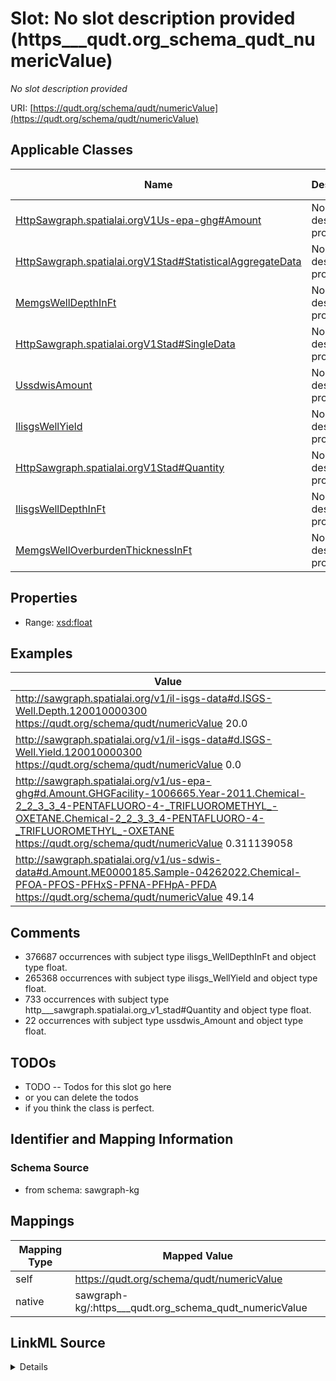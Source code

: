 

# Slot: No slot description provided (https___qudt.org_schema_qudt_numericValue)


_No slot description provided_





URI: [https://qudt.org/schema/qudt/numericValue](https://qudt.org/schema/qudt/numericValue)



<!-- no inheritance hierarchy -->





## Applicable Classes

| Name | Description | Modifies Slot |
| --- | --- | --- |
| [HttpSawgraph.spatialai.orgV1Us-epa-ghg#Amount](../classes/HttpSawgraph.spatialai.orgV1Us-epa-ghg#Amount.md) | No type description provided |  no  |
| [HttpSawgraph.spatialai.orgV1Stad#StatisticalAggregateData](../classes/HttpSawgraph.spatialai.orgV1Stad#StatisticalAggregateData.md) | No type description provided |  no  |
| [MemgsWellDepthInFt](../classes/MemgsWellDepthInFt.md) | No type description provided |  no  |
| [HttpSawgraph.spatialai.orgV1Stad#SingleData](../classes/HttpSawgraph.spatialai.orgV1Stad#SingleData.md) | No type description provided |  no  |
| [UssdwisAmount](../classes/UssdwisAmount.md) | No type description provided |  no  |
| [IlisgsWellYield](../classes/IlisgsWellYield.md) | No type description provided |  no  |
| [HttpSawgraph.spatialai.orgV1Stad#Quantity](../classes/HttpSawgraph.spatialai.orgV1Stad#Quantity.md) | No type description provided |  no  |
| [IlisgsWellDepthInFt](../classes/IlisgsWellDepthInFt.md) | No type description provided |  no  |
| [MemgsWellOverburdenThicknessInFt](../classes/MemgsWellOverburdenThicknessInFt.md) | No type description provided |  no  |







## Properties

* Range: [xsd:float](http://www.w3.org/2001/XMLSchema#float)






## Examples

| Value |
| --- |
| http://sawgraph.spatialai.org/v1/il-isgs-data#d.ISGS-Well.Depth.120010000300 https://qudt.org/schema/qudt/numericValue 20.0 |
| http://sawgraph.spatialai.org/v1/il-isgs-data#d.ISGS-Well.Yield.120010000300 https://qudt.org/schema/qudt/numericValue 0.0 |
| http://sawgraph.spatialai.org/v1/us-epa-ghg#d.Amount.GHGFacility-1006665.Year-2011.Chemical-2_2_3_3_4-PENTAFLUORO-4-_TRIFLUOROMETHYL_-OXETANE.Chemical-2_2_3_3_4-PENTAFLUORO-4-_TRIFLUOROMETHYL_-OXETANE https://qudt.org/schema/qudt/numericValue 0.311139058 |
| http://sawgraph.spatialai.org/v1/us-sdwis-data#d.Amount.ME0000185.Sample-04262022.Chemical-PFOA-PFOS-PFHxS-PFNA-PFHpA-PFDA https://qudt.org/schema/qudt/numericValue 49.14 |

## Comments

* 376687 occurrences with subject type ilisgs_WellDepthInFt and object type float.
* 265368 occurrences with subject type ilisgs_WellYield and object type float.
* 733 occurrences with subject type http___sawgraph.spatialai.org_v1_stad#Quantity and object type float.
* 22 occurrences with subject type ussdwis_Amount and object type float.

## TODOs

* TODO -- Todos for this slot go here
* or you can delete the todos
* if you think the class is perfect.

## Identifier and Mapping Information







### Schema Source


* from schema: sawgraph-kg




## Mappings

| Mapping Type | Mapped Value |
| ---  | ---  |
| self | https://qudt.org/schema/qudt/numericValue |
| native | sawgraph-kg/:https___qudt.org_schema_qudt_numericValue |




## LinkML Source

<details>
```yaml
name: https___qudt.org_schema_qudt_numericValue
description: No slot description provided
title: No slot description provided
todos:
- TODO -- Todos for this slot go here
- or you can delete the todos
- if you think the class is perfect.
comments:
- 376687 occurrences with subject type ilisgs_WellDepthInFt and object type float.
- 265368 occurrences with subject type ilisgs_WellYield and object type float.
- 733 occurrences with subject type http___sawgraph.spatialai.org_v1_stad#Quantity
  and object type float.
- 22 occurrences with subject type ussdwis_Amount and object type float.
examples:
- value: http://sawgraph.spatialai.org/v1/il-isgs-data#d.ISGS-Well.Depth.120010000300
    https://qudt.org/schema/qudt/numericValue 20.0
- value: http://sawgraph.spatialai.org/v1/il-isgs-data#d.ISGS-Well.Yield.120010000300
    https://qudt.org/schema/qudt/numericValue 0.0
- value: http://sawgraph.spatialai.org/v1/us-epa-ghg#d.Amount.GHGFacility-1006665.Year-2011.Chemical-2_2_3_3_4-PENTAFLUORO-4-_TRIFLUOROMETHYL_-OXETANE.Chemical-2_2_3_3_4-PENTAFLUORO-4-_TRIFLUOROMETHYL_-OXETANE
    https://qudt.org/schema/qudt/numericValue 0.311139058
- value: http://sawgraph.spatialai.org/v1/us-sdwis-data#d.Amount.ME0000185.Sample-04262022.Chemical-PFOA-PFOS-PFHxS-PFNA-PFHpA-PFDA
    https://qudt.org/schema/qudt/numericValue 49.14
from_schema: sawgraph-kg
rank: 1000
slot_uri: https://qudt.org/schema/qudt/numericValue
alias: https___qudt.org_schema_qudt_numericValue
domain_of:
- http___sawgraph.spatialai.org_v1_stad#Quantity
- ilisgs_WellDepthInFt
- ilisgs_WellYield
- ussdwis_Amount
range: float

```
</details>